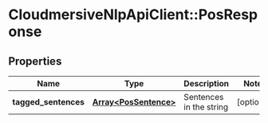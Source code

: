 # CloudmersiveNlpApiClient::PosResponse

## Properties
Name | Type | Description | Notes
------------ | ------------- | ------------- | -------------
**tagged_sentences** | [**Array&lt;PosSentence&gt;**](PosSentence.md) | Sentences in the string | [optional] 



